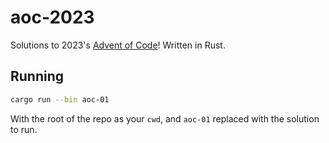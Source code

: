 # aoc-2023

Solutions to 2023's [Advent of Code](https://adventofcode.com/2023)! Written in Rust.

## Running

```sh
cargo run --bin aoc-01
```

With the root of the repo as your `cwd`, and `aoc-01` replaced with the solution to run.
